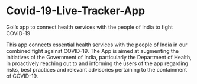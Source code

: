 # Covid-19-Live-Tracker-App

GoI’s app to connect health services with the people of India to fight COVID-19

This app connects essential health services with the people of India in our combined fight against COVID-19. The App is aimed at augmenting the initiatives of the Government of India, particularly the Department of Health, in proactively reaching out to and informing the users of the app regarding risks, best practices and relevant advisories pertaining to the containment of COVID-19.

